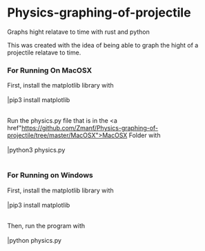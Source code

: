 # Physics-graphing-of-projectile
Graphs hight relatave to time with rust and python

This was created with the idea of being able to graph the hight of a projectile relatave to time.

<h3>For Running On MacOSX</h3>
First, install the matplotlib library with<br><br>|pip3 install matplotlib<br><br>

Run the physics.py file that is in the <a href"https://github.com/Zmanf/Physics-graphing-of-projectile/tree/master/MacOSX">MacOSX Folder</a> with<br><br>|python3 physics.py<br><br>

<h3>For Running on Windows</h3>
First, install the matplotlib library with<br><br>|pip3 install matplotlib<br><br>

Then, run the program with<br><br>|python physics.py<br><br>
